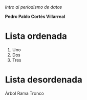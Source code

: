 *Intro al periodismo de datos*

**Pedro Pablo Cortés Villarreal**

# Lista ordenada
1. Uno 
2. Dos 
3. Tres

# Lista desordenada
Árbol
Rama
Tronco
